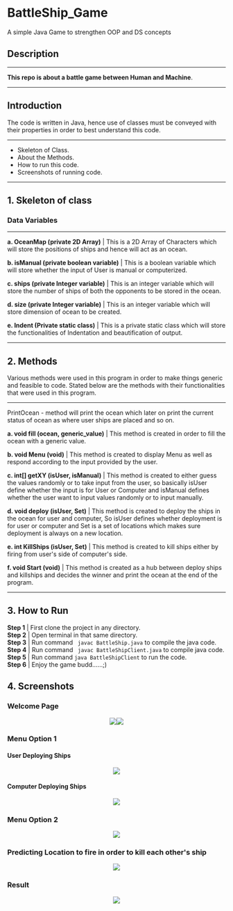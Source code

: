 # BattleShip_Game
A simple Java Game to strengthen OOP and DS concepts
## Description
---

__This repo is about a battle game between Human and Machine__.

---

## Introduction

The code is written in Java, hence use of classes must be conveyed with their properties in order to best understand this code.

-----------------------------------------------------------------------------------------------------------------------------

- Skeleton of Class. <br> 
- About the Methods. <br> 
- How to run this code. <br> 
- Screenshots of running code.<br> </pre>

-----------------------------------------------------------------------------------------------------------------------------

## 1. Skeleton of class
### Data Variables 
-----------------------------------------------------------------------------------------------------------------------------
__a. OceanMap (private 2D Array)__ | This is a 2D Array of Characters which will store the positions of ships and hence will act as an ocean.

__b. isManual (private boolean variable)__ | This is a boolean variable which will store whether the input of User is manual or computerized.

__c. ships (private Integer variable)__ | This is an integer variable which will store the number of ships of both the opponents to be stored in the ocean.

__d. size (private Integer variable)__ | This is an integer variable which will store dimension of ocean to be created.

__e. Indent (Private static class)__ | This is a private static class which will store the functionalities of Indentation and beautification of output.

-----------------------------------------------------------------------------------------------------------------------------

 ## 2. Methods
 Various methods were used in this program in order to make things generic and feasible to code. Stated below are the methods with their functionalities that were used in this program.
 
 -----------------------------------------------------------------------------------------------------------------------------
 PrintOcean - method will print the ocean which later on print the current status of ocean as where user ships are placed and so on.
 
 __a. void fill (ocean, generic_value)__ | This method is created in order to fill the ocean with a generic value.
 
 __b. void Menu (void)__ | This method is created to display Menu as well as respond according to the input provided by the user. 
 
 __c. int[] getXY (isUser, isManual)__ | This method is created to either guess the values randomly or to take input from the user, so basically isUser define whether the input is for User or Computer and isManual defines whether the user want to input values randomly or to input manually.
 
 __d. void deploy (isUser, Set)__ | This method is created to deploy the ships in the ocean for user and computer, So isUser defines whether deployment is for user or computer and Set is a set of locations which makes sure deployment is always on a new location.
 
 __e. int KillShips (isUser, Set)__ | This method is created to kill ships either by firing from user's side of computer's side. 
 
 __f. void Start (void)__ | This method is created as a hub between deploy ships and killships and decides the winner and print the ocean at the end of the program.
 
 -----------------------------------------------------------------------------------------------------------------------------
 
 ## 3. How to Run
 __Step 1__ |  First clone the project in any directory.<br>
 __Step 2__ | Open terminal in that same directory.<br>
 __Step 3__ | Run command ``` javac BattleShip.java``` to compile the java code.<br>
 __Step 4__ | Run command ``` javac BattleShipClient.java``` to compile java code.<br>
 __Step 5__ | Run command ```java BattleShipClient``` to run the code.<br>
 __Step 6__ | Enjoy the game budd......;)<br>
 
 ## 4. Screenshots 
 
### Welcome Page
<p align="center">
  <img src="text-align:center"><img src="https://user-images.githubusercontent.com/59146229/83982970-4b0b6980-a948-11ea-8475-ef30b9a541b9.png">
</p>

### Menu Option 1

#### User Deploying Ships
<p align="center">
  <img src="https://user-images.githubusercontent.com/59146229/83983290-a8081f00-a94a-11ea-8dca-21d24b259182.png">
</p>

#### Computer Deploying Ships

<p align="center">
  <img src="https://user-images.githubusercontent.com/59146229/83983338-1816a500-a94b-11ea-96e8-74a939d84f19.png">
</p>

### Menu Option 2
<p align="center">
  <img src="https://user-images.githubusercontent.com/59146229/83983154-af7af880-a949-11ea-8fd7-fa0be7ba28ad.png">
</p>

### Predicting Location to fire in order to kill each other's ship
<p align="center">
  <img src="https://user-images.githubusercontent.com/59146229/83983358-4c8a6100-a94b-11ea-9f5f-fa061928dab6.png">
</p>

### Result
<p align="center">
  <img src="https://user-images.githubusercontent.com/59146229/83983399-a854ea00-a94b-11ea-9d43-5399ca032196.png">
</p>
